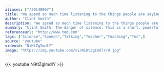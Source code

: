 ```yaml
---
aliases: ["/20140907"]
title: "We spend so much time listening to the things people are saying that we rarely pay attention to the things they don't,"
author: "Clint Smith"
description: "We spend so much time listening to the things people are saying that we rarely pay attention to the things they don't, - Clint Smith quotes from GetInspired365.com"
summary: "Clint Smith: The danger of silence. This is a short, powerful TED piece from the heart, about finding the courage to speak up against ignorance and injustice. For more info on TED click on 'more' below."
referenceurl: "http://www.ted.com"
tags: ["Silence","Speech","Talking","Teacher","Teaching","Ted",]
source: "youtube"
videoid: "NiKtZgImdlY"
image: "https://img.youtube.com/vi/NiKtZgImdlY/0.jpg"
---
```


{{< youtube NiKtZgImdlY >}}
